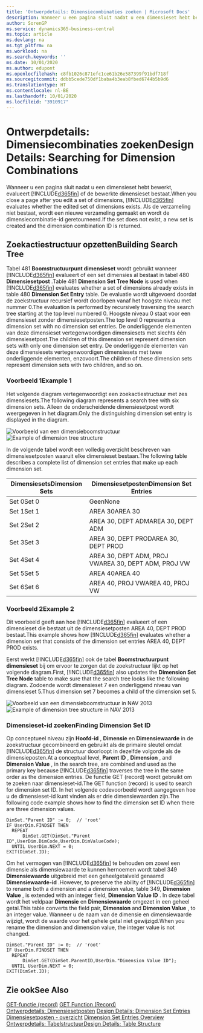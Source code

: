```yaml
---
title: 'Ontwerpdetails: Dimensiecombinaties zoeken | Microsoft Docs'
description: Wanneer u een pagina sluit nadat u een dimensieset hebt bewerkt, evalueert Business Central of de bewerkte dimensieset bestaat. Als de verzameling niet bestaat, wordt een nieuwe verzameling gemaakt en wordt de dimensiecombinatie-id geretourneerd.
author: SorenGP
ms.service: dynamics365-business-central
ms.topic: article
ms.devlang: na
ms.tgt_pltfrm: na
ms.workload: na
ms.search.keywords: ''
ms.date: 10/01/2020
ms.author: edupont
ms.openlocfilehash: c8fb1026c871efc1ce61b26e587399f91bdf718f
ms.sourcegitcommit: ddbb5cede750df1baba4b3eab8fbed6744b5b9d6
ms.translationtype: HT
ms.contentlocale: nl-BE
ms.lasthandoff: 10/01/2020
ms.locfileid: "3910917"
---
```

# <a name="design-details-searching-for-dimension-combinations"></a><span data-ttu-id="8e092-104">Ontwerpdetails: Dimensiecombinaties zoeken</span><span class="sxs-lookup"><span data-stu-id="8e092-104">Design Details: Searching for Dimension Combinations</span></span>
<span data-ttu-id="8e092-105">Wanneer u een pagina sluit nadat u een dimensieset hebt bewerkt, evalueert [!INCLUDE[d365fin](includes/d365fin_md.md)] of de bewerkte dimensieset bestaat.</span><span class="sxs-lookup"><span data-stu-id="8e092-105">When you close a page after you edit a set of dimensions, [!INCLUDE[d365fin](includes/d365fin_md.md)] evaluates whether the edited set of dimensions exists.</span></span> <span data-ttu-id="8e092-106">Als de verzameling niet bestaat, wordt een nieuwe verzameling gemaakt en wordt de dimensiecombinatie-id geretourneerd.</span><span class="sxs-lookup"><span data-stu-id="8e092-106">If the set does not exist, a new set is created and the dimension combination ID is returned.</span></span>  

## <a name="building-search-tree"></a><span data-ttu-id="8e092-107">Zoekactiestructuur opzetten</span><span class="sxs-lookup"><span data-stu-id="8e092-107">Building Search Tree</span></span>  
 <span data-ttu-id="8e092-108">Tabel 481 **Boomstructuurpunt dimensieset** wordt gebruikt wanneer [!INCLUDE[d365fin](includes/d365fin_md.md)] evalueert of een set dimensies al bestaat in tabel 480 **Dimensiesetpost** .</span><span class="sxs-lookup"><span data-stu-id="8e092-108">Table 481 **Dimension Set Tree Node** is used when [!INCLUDE[d365fin](includes/d365fin_md.md)] evaluates whether a set of dimensions already exists in table 480 **Dimension Set Entry** table.</span></span> <span data-ttu-id="8e092-109">De evaluatie wordt uitgevoerd doordat de zoekstructuur recursief wordt doorlopen vanaf het hoogste niveau met nummer 0.</span><span class="sxs-lookup"><span data-stu-id="8e092-109">The evaluation is performed by recursively traversing the search tree starting at the top level numbered 0.</span></span> <span data-ttu-id="8e092-110">Hoogste niveau 0 staat voor een dimensieset zonder dimensiesetposten.</span><span class="sxs-lookup"><span data-stu-id="8e092-110">The top level 0 represents a dimension set with no dimension set entries.</span></span> <span data-ttu-id="8e092-111">De onderliggende elementen van deze dimensieset vertegenwoordigen dimensiesets met slechts één dimensiesetpost.</span><span class="sxs-lookup"><span data-stu-id="8e092-111">The children of this dimension set represent dimension sets with only one dimension set entry.</span></span> <span data-ttu-id="8e092-112">De onderliggende elementen van deze dimensiesets vertegenwoordigen dimensiesets met twee onderliggende elementen, enzovoort.</span><span class="sxs-lookup"><span data-stu-id="8e092-112">The children of these dimension sets represent dimension sets with two children, and so on.</span></span>  

### <a name="example-1"></a><span data-ttu-id="8e092-113">Voorbeeld 1</span><span class="sxs-lookup"><span data-stu-id="8e092-113">Example 1</span></span>  
 <span data-ttu-id="8e092-114">Het volgende diagram vertegenwoordigt een zoekactiestructuur met zes dimensiesets.</span><span class="sxs-lookup"><span data-stu-id="8e092-114">The following diagram represents a search tree with six dimension sets.</span></span> <span data-ttu-id="8e092-115">Alleen de onderscheidende dimensiesetpost wordt weergegeven in het diagram.</span><span class="sxs-lookup"><span data-stu-id="8e092-115">Only the distinguishing dimension set entry is displayed in the diagram.</span></span>  

 <span data-ttu-id="8e092-116">![Voorbeeld van een dimensieboomstructuur](media/nav2013_dimension_tree.png "Voorbeeld van een dimensieboomstructuur")</span><span class="sxs-lookup"><span data-stu-id="8e092-116">![Example of dimension tree structure](media/nav2013_dimension_tree.png "Example of dimension tree structure")</span></span>  

 <span data-ttu-id="8e092-117">In de volgende tabel wordt een volledig overzicht beschreven van dimensiesetposten waaruit elke dimensieset bestaan.</span><span class="sxs-lookup"><span data-stu-id="8e092-117">The following table describes a complete list of dimension set entries that make up each dimension set.</span></span>  

|<span data-ttu-id="8e092-118">Dimensiesets</span><span class="sxs-lookup"><span data-stu-id="8e092-118">Dimension Sets</span></span>|<span data-ttu-id="8e092-119">Dimensiesetposten</span><span class="sxs-lookup"><span data-stu-id="8e092-119">Dimension Set Entries</span></span>|  
|--------------------|---------------------------|  
|<span data-ttu-id="8e092-120">Set 0</span><span class="sxs-lookup"><span data-stu-id="8e092-120">Set 0</span></span>|<span data-ttu-id="8e092-121">Geen</span><span class="sxs-lookup"><span data-stu-id="8e092-121">None</span></span>|  
|<span data-ttu-id="8e092-122">Set 1</span><span class="sxs-lookup"><span data-stu-id="8e092-122">Set 1</span></span>|<span data-ttu-id="8e092-123">AREA 30</span><span class="sxs-lookup"><span data-stu-id="8e092-123">AREA 30</span></span>|  
|<span data-ttu-id="8e092-124">Set 2</span><span class="sxs-lookup"><span data-stu-id="8e092-124">Set 2</span></span>|<span data-ttu-id="8e092-125">AREA 30, DEPT ADM</span><span class="sxs-lookup"><span data-stu-id="8e092-125">AREA 30, DEPT ADM</span></span>|  
|<span data-ttu-id="8e092-126">Set 3</span><span class="sxs-lookup"><span data-stu-id="8e092-126">Set 3</span></span>|<span data-ttu-id="8e092-127">AREA 30, DEPT PROD</span><span class="sxs-lookup"><span data-stu-id="8e092-127">AREA 30, DEPT PROD</span></span>|  
|<span data-ttu-id="8e092-128">Set 4</span><span class="sxs-lookup"><span data-stu-id="8e092-128">Set 4</span></span>|<span data-ttu-id="8e092-129">AREA 30, DEPT ADM, PROJ VW</span><span class="sxs-lookup"><span data-stu-id="8e092-129">AREA 30, DEPT ADM, PROJ VW</span></span>|  
|<span data-ttu-id="8e092-130">Set 5</span><span class="sxs-lookup"><span data-stu-id="8e092-130">Set 5</span></span>|<span data-ttu-id="8e092-131">AREA 40</span><span class="sxs-lookup"><span data-stu-id="8e092-131">AREA 40</span></span>|  
|<span data-ttu-id="8e092-132">Set 6</span><span class="sxs-lookup"><span data-stu-id="8e092-132">Set 6</span></span>|<span data-ttu-id="8e092-133">AREA 40, PROJ VW</span><span class="sxs-lookup"><span data-stu-id="8e092-133">AREA 40, PROJ VW</span></span>|  

### <a name="example-2"></a><span data-ttu-id="8e092-134">Voorbeeld 2</span><span class="sxs-lookup"><span data-stu-id="8e092-134">Example 2</span></span>  
 <span data-ttu-id="8e092-135">Dit voorbeeld geeft aan hoe [!INCLUDE[d365fin](includes/d365fin_md.md)] evalueert of een dimensieset die bestaat uit de dimensiesetposten AREA 40, DEPT PROD bestaat.</span><span class="sxs-lookup"><span data-stu-id="8e092-135">This example shows how [!INCLUDE[d365fin](includes/d365fin_md.md)] evaluates whether a dimension set that consists of the dimension set entries AREA 40, DEPT PROD exists.</span></span>  

 <span data-ttu-id="8e092-136">Eerst werkt [!INCLUDE[d365fin](includes/d365fin_md.md)] ook de tabel **Boomstructuurpunt dimensieset** bij om ervoor te zorgen dat de zoekstructuur lijkt op het volgende diagram.</span><span class="sxs-lookup"><span data-stu-id="8e092-136">First, [!INCLUDE[d365fin](includes/d365fin_md.md)] also updates the **Dimension Set Tree Node** table to make sure that the search tree looks like the following diagram.</span></span> <span data-ttu-id="8e092-137">Zodoende wordt dimensieset 7 een onderliggend niveau van dimensieset 5.</span><span class="sxs-lookup"><span data-stu-id="8e092-137">Thus dimension set 7 becomes a child of the dimension set 5.</span></span>  

 <span data-ttu-id="8e092-138">![Voorbeeld van een dimensieboomstructuur in NAV 2013](media/nav2013_dimension_tree_example2.png "Voorbeeld van een dimensieboomstructuur in NAV 2013")</span><span class="sxs-lookup"><span data-stu-id="8e092-138">![Example of dimension tree structure in NAV 2013](media/nav2013_dimension_tree_example2.png "Example of dimension tree structure in NAV 2013")</span></span>  

### <a name="finding-dimension-set-id"></a><span data-ttu-id="8e092-139">Dimensieset-id zoeken</span><span class="sxs-lookup"><span data-stu-id="8e092-139">Finding Dimension Set ID</span></span>  
 <span data-ttu-id="8e092-140">Op conceptueel niveau zijn **Hoofd-id** , **Dimensie** en **Dimensiewaarde** in de zoekstructuur gecombineerd en gebruikt als de primaire sleutel omdat [!INCLUDE[d365fin](includes/d365fin_md.md)] de structuur doorloopt in dezelfde volgorde als de dimensieposten.</span><span class="sxs-lookup"><span data-stu-id="8e092-140">At a conceptual level, **Parent ID** , **Dimension** , and **Dimension Value** , in the search tree, are combined and used as the primary key because [!INCLUDE[d365fin](includes/d365fin_md.md)] traverses the tree in the same order as the dimension entries.</span></span> <span data-ttu-id="8e092-141">De functie GET (record) wordt gebruikt om te zoeken naar dimensieset-id.</span><span class="sxs-lookup"><span data-stu-id="8e092-141">The GET function (record) is used to search for dimension set ID.</span></span> <span data-ttu-id="8e092-142">In het volgende codevoorbeeld wordt aangegeven hoe u de dimensieset-id kunt vinden als er drie dimensiewaarden zijn.</span><span class="sxs-lookup"><span data-stu-id="8e092-142">The following code example shows how to find the dimension set ID when there are three dimension values.</span></span>  

```  
DimSet."Parent ID" := 0;  // 'root'  
IF UserDim.FINDSET THEN  
  REPEAT  
      DimSet.GET(DimSet."Parent ID",UserDim.DimCode,UserDim.DimValueCode);  
  UNTIL UserDim.NEXT = 0;  
EXIT(DimSet.ID);  

```  

<span data-ttu-id="8e092-143">Om het vermogen van [!INCLUDE[d365fin](includes/d365fin_md.md)] te behouden om zowel een dimensie als dimensiewaarde te kunnen hernoemen wordt tabel 349 **Dimensiewaarde** uitgebreid met een geheelgetalveld genaamd **Dimensiewaarde-id** .</span><span class="sxs-lookup"><span data-stu-id="8e092-143">However, to preserve the ability of [!INCLUDE[d365fin](includes/d365fin_md.md)] to rename both a dimension and a dimension value, table 349, **Dimension Value** , is extended with an integer field, **Dimension Value ID** .</span></span> <span data-ttu-id="8e092-144">In deze tabel wordt het veldpaar **Dimensie** en **Dimensiewaarde** omgezet in een geheel getal.</span><span class="sxs-lookup"><span data-stu-id="8e092-144">This table converts the field pair, **Dimension** and **Dimension Value** , to an integer value.</span></span> <span data-ttu-id="8e092-145">Wanneer u de naam van de dimensie en dimensiewaarde wijzigt, wordt de waarde voor het gehele getal niet gewijzigd.</span><span class="sxs-lookup"><span data-stu-id="8e092-145">When you rename the dimension and dimension value, the integer value is not changed.</span></span>  

```  
DimSet."Parent ID" := 0;  // 'root'  
IF UserDim.FINDSET THEN  
  REPEAT  
      DimSet.GET(DimSet.ParentID,UserDim."Dimension Value ID");  
  UNTIL UserDim.NEXT = 0;  
EXIT(DimSet.ID);  

```  

## <a name="see-also"></a><span data-ttu-id="8e092-146">Zie ook</span><span class="sxs-lookup"><span data-stu-id="8e092-146">See Also</span></span>  
 <span data-ttu-id="8e092-147">[GET-functie (record)](/dynamics-nav/GET-Function--Record-)  </span><span class="sxs-lookup"><span data-stu-id="8e092-147">[GET Function (Record)](/dynamics-nav/GET-Function--Record-)  </span></span>  
 <span data-ttu-id="8e092-148">[Ontwerpdetails: Dimensiesetposten](design-details-dimension-set-entries.md) </span><span class="sxs-lookup"><span data-stu-id="8e092-148">[Design Details: Dimension Set Entries](design-details-dimension-set-entries.md) </span></span>  
 <span data-ttu-id="8e092-149">[Dimensiesetposten - overzicht](design-details-dimension-set-entries-overview.md) </span><span class="sxs-lookup"><span data-stu-id="8e092-149">[Dimension Set Entries Overview](design-details-dimension-set-entries-overview.md) </span></span>  
 [<span data-ttu-id="8e092-150">Ontwerpdetails: Tabelstructuur</span><span class="sxs-lookup"><span data-stu-id="8e092-150">Design Details: Table Structure</span></span>](design-details-table-structure.md)   
 
